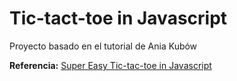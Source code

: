 # Tic-tact-toe in Javascript

Proyecto basado en el tutorial de Ania Kubów

**Referencia:** [Super Easy Tic-tac-toe in Javascript](https://www.youtube.com/watch?v=DRaWr0Dcbl0)
